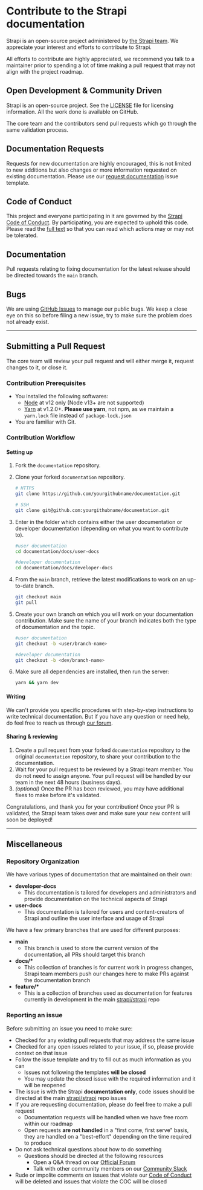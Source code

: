 # Contribute to the Strapi documentation

Strapi is an open-source project administered by [the Strapi team](https://strapi.io/company). We appreciate your interest and efforts to contribute to Strapi.

All efforts to contribute are highly appreciated, we recommend you talk to a maintainer prior to spending a lot of time making a pull request that may not align with the project roadmap.

## Open Development & Community Driven

Strapi is an open-source project. See the [LICENSE](https://github.com/strapi/documentation/blob/main/LICENSE) file for licensing information. All the work done is available on GitHub.

The core team and the contributors send pull requests which go through the same validation process.

## Documentation Requests

Requests for new documentation are highly encouraged, this is not limited to new additions but also changes or more information requested on existing documentation. Please use our [request documentation](https://github.com/strapi/documentation/issues/new?template=DOC_REQUEST.md&title%5B%5D=REQUEST) issue template.

## Code of Conduct

This project and everyone participating in it are governed by the [Strapi Code of Conduct](CODE_OF_CONDUCT.md). By participating, you are expected to uphold this code. Please read the [full text](CODE_OF_CONDUCT.md) so that you can read which actions may or may not be tolerated.

## Documentation

Pull requests relating to fixing documentation for the latest release should be directed towards the `main` branch.

## Bugs

We are using [GitHub Issues](https://github.com/strapi/documentation/issues) to manage our public bugs. We keep a close eye on this so before filing a new issue, try to make sure the problem does not already exist.

---

## Submitting a Pull Request

The core team will review your pull request and will either merge it, request changes to it, or close it.

### Contribution Prerequisites

<!-- TODO Update warning about using yarn when npm v7 is out since it will support yarn.lock files — see https://blog.npmjs.org/post/621733939456933888/npm-v7-series-why-keep-package-lockjson.html -->
- You installed the following softwares:
  - [Node](https://nodejs.org/en/) at v12 only (Node v13+ are not supported)
  - [Yarn](https://yarnpkg.com/en/) at v1.2.0+. **Please use yarn**, not npm, as we maintain a `yarn.lock` file instead of `package-lock.json`
- You are familiar with Git.

### Contribution Workflow

<!-- TODO add contrib-docs and link here -->

#### Setting up

1. Fork the `documentation` repository.
2. Clone your forked `documentation` repository.

    ```bash
    # HTTPS
    git clone https://github.com/yourgithubname/documentation.git

    # SSH
    git clone git@github.com:yourgithubname/documentation.git
    ```

3. Enter in the folder which contains either the user documentation or developer documentation (depending on what you want to contribute to).

    ```bash
    #user documentation
    cd documentation/docs/user-docs

    #developer documentation
    cd documentation/docs/developer-docs
    ```

4. From the `main` branch, retrieve the latest modifications to work on an up-to-date branch.

    ```bash
    git checkout main
    git pull
    ```

5. Create your own branch on which you will work on your documentation contribution. Make sure the name of your branch indicates both the type of documentation and the topic.

    ```bash
    #user documentation
    git checkout -b <user/branch-name>

    #developer documentation
    git checkout -b <dev/branch-name>
    ```

6. Make sure all dependencies are installed, then run the server:

    ```bash
    yarn && yarn dev
    ```

#### Writing
We can't provide you specific procedures with step-by-step instructions to write technical documentation. But if you have any question or need help, do feel free to reach us through [our forum](https://forum.strapi.io/).

#### Sharing & reviewing

1. Create a pull request from your forked `documentation` repository to the original `documentation` repository, to share your contribution to the documentation.
2. Wait for your pull request to be reviewed by a Strapi team member.
You do not need to assign anyone. Your pull request will be handled by our team in the next 48 hours (business days).
3. *(optional)* Once the PR has been reviewed, you may have additional fixes to make before it's validated.

Congratulations, and thank you for your contribution!
Once your PR is validated, the Strapi team takes over and make sure your new content will soon be deployed!

---
## Miscellaneous

### Repository Organization

We have various types of documentation that are maintained on their own:

- **developer-docs**
  - This documentation is tailored for developers and administrators and provide documentation on the technical aspects of Strapi
- **user-docs**
  - This documentation is tailored for users and content-creators of Strapi and outline the user interface and usage of Strapi

We have a few primary branches that are used for different purposes:

- **main**
  - This branch is used to store the current version of the documentation, all PRs should target this branch
- **docs/\***
  - This collection of branches is for current work in progress changes, Strapi team members push our changes here to make PRs against the documentation branch
- **feature/\***
  - This is a collection of branches used as documentation for features currently in development in the main [strapi/strapi](https://github.com/strapi/strapi) repo

### Reporting an issue

Before submitting an issue you need to make sure:

- Checked for any existing pull requests that may address the same issue
- Checked for any open issues related to your issue, if so, please provide context on that issue
- Follow the issue template and try to fill out as much information as you can
  - Issues not following the templates **will be closed**
  - You may update the closed issue with the required information and it will be reopened
- The issue is with the Strapi **documentation only**, code issues should be directed at the main [strapi/strapi](https://github.com/strapi/strapi) repo issues
- If you are requesting documentation, please do feel free to make a pull request
  - Documentation requests will be handled when we have free room within our roadmap
  - Open requests **are not handled** in a "first come, first serve" basis, they are handled on a "best-effort" depending on the time required to produce
- Do not ask technical questions about how to do something
  - Questions should be directed at the following resources
    - Open a Q&A thread on our [Official Forum](https://forum.strapi.io)
    - Talk with other community members on our [Community Slack](https://slack.strapi.io)
- Rude or impolite comments on issues that violate our [Code of Conduct](./CODE_OF_CONDUCT.md) will be deleted and issues that violate the COC will be closed
